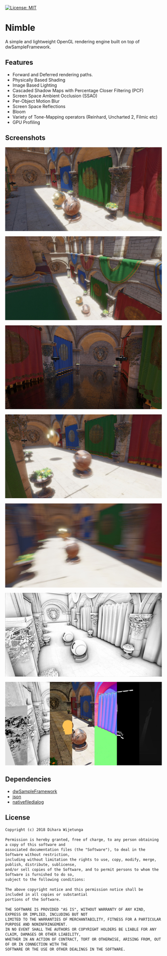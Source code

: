 [![License: MIT](https://img.shields.io/packagist/l/doctrine/orm.svg)](https://opensource.org/licenses/MIT)

# Nimble
A simple and lightweight OpenGL rendering engine built on top of dwSampleFramework.

## Features
* Forward and Deferred rendering paths.
* Physically Based Shading
* Image Based Lighting
* Cascaded Shadow Maps with Percentage Closer Filtering (PCF)
* Screen Space Ambient Occlusion (SSAO)
* Per-Object Motion Blur
* Screen Space Reflections
* Bloom
* Variety of Tone-Mapping operators (Reinhard, Uncharted 2, Filmic etc)
* GPU Profiling

## Screenshots

![Nimble](data/main1.jpg)

![Nimble](data/main2.jpg)

![Nimble](data/ssr.jpg)

![Nimble](data/mb1.jpg)

![Nimble](data/mb2.jpg)

![Nimble](data/ssao.jpg)

![Nimble](data/deferred.jpg)

## Dependencies
* [dwSampleFramework](https://github.com/diharaw/dwSampleFramework) 
* [json](https://github.com/nlohmann/json) 
* [nativefiledialog](https://github.com/mlabbe/nativefiledialog)

## License
```
Copyright (c) 2018 Dihara Wijetunga

Permission is hereby granted, free of charge, to any person obtaining a copy of this software and 
associated documentation files (the "Software"), to deal in the Software without restriction, 
including without limitation the rights to use, copy, modify, merge, publish, distribute, sublicense,
and/or sell copies of the Software, and to permit persons to whom the Software is furnished to do so, 
subject to the following conditions:

The above copyright notice and this permission notice shall be included in all copies or substantial
portions of the Software.

THE SOFTWARE IS PROVIDED "AS IS", WITHOUT WARRANTY OF ANY KIND, EXPRESS OR IMPLIED, INCLUDING BUT NOT 
LIMITED TO THE WARRANTIES OF MERCHANTABILITY, FITNESS FOR A PARTICULAR PURPOSE AND NONINFRINGEMENT. 
IN NO EVENT SHALL THE AUTHORS OR COPYRIGHT HOLDERS BE LIABLE FOR ANY CLAIM, DAMAGES OR OTHER LIABILITY,
WHETHER IN AN ACTION OF CONTRACT, TORT OR OTHERWISE, ARISING FROM, OUT OF OR IN CONNECTION WITH THE 
SOFTWARE OR THE USE OR OTHER DEALINGS IN THE SOFTWARE.
```